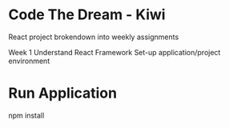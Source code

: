 # Code The Dream - Kiwi

React project brokendown into weekly assignments

Week 1
Understand React Framework
Set-up application/project environment

# Run Application

npm install
